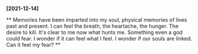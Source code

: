 **[2021-12-14]**

**
Memories have been imparted into my soul, physical memories of lives past and present. I can feel the breath, the heartache, the hunger. 
The desire to kill. 
It's clear to me now what hunts me. Something even a god could fear. 
I wonder if it can feel what I feel. I wonder if our souls are linked.
Can it feel my fear?
**